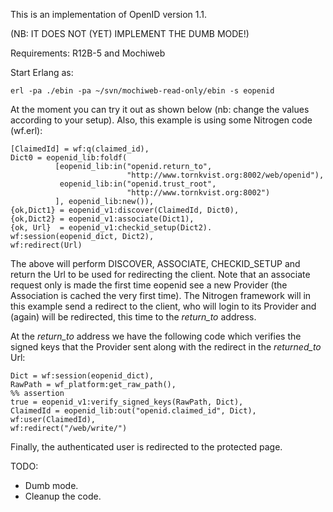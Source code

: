This is an implementation of OpenID version 1.1.

(NB: IT DOES NOT (YET) IMPLEMENT THE DUMB MODE!)

Requirements: R12B-5 and Mochiweb

Start Erlang as:

    erl -pa ./ebin -pa ~/svn/mochiweb-read-only/ebin -s eopenid
    
At the moment you can try it out as shown below (nb: change the values
according to your setup). Also, this example is using some Nitrogen
code (wf.erl):

    [ClaimedId] = wf:q(claimed_id),
    Dict0 = eopenid_lib:foldf(
              [eopenid_lib:in("openid.return_to", 
                              "http://www.tornkvist.org:8002/web/openid"),
               eopenid_lib:in("openid.trust_root", 
                              "http://www.tornkvist.org:8002")
              ], eopenid_lib:new()),
    {ok,Dict1} = eopenid_v1:discover(ClaimedId, Dict0),
    {ok,Dict2} = eopenid_v1:associate(Dict1),
    {ok, Url}  = eopenid_v1:checkid_setup(Dict2).
    wf:session(eopenid_dict, Dict2),
    wf:redirect(Url)

The above will perform DISCOVER, ASSOCIATE, CHECKID_SETUP and 
return the Url to be used for redirecting the client. 
Note that an associate request only is made the first time eopenid 
see a new Provider (the Association is cached the very first time).
The Nitrogen framework will in this example send a redirect to the 
client, who will login to its Provider and (again) will be redirected, 
this time to the *return_to* address.

At the *return_to* address we have the following code which
verifies the signed keys that the Provider sent along with the
redirect in the *returned_to* Url:

    Dict = wf:session(eopenid_dict),
    RawPath = wf_platform:get_raw_path(),
    %% assertion
    true = eopenid_v1:verify_signed_keys(RawPath, Dict),
    ClaimedId = eopenid_lib:out("openid.claimed_id", Dict),
    wf:user(ClaimedId),
    wf:redirect("/web/write/")

Finally, the authenticated user is redirected to the protected page.


TODO:

* Dumb mode.
* Cleanup the code.





